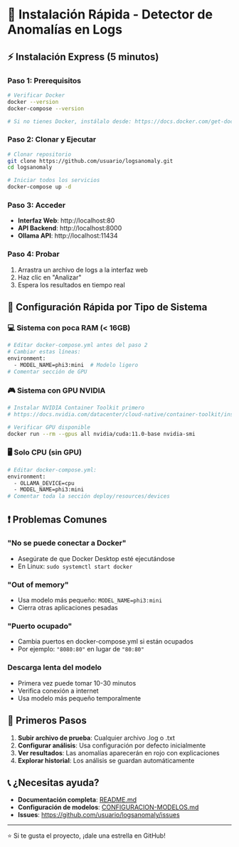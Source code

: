 # 🚀 Instalación Rápida - Detector de Anomalías en Logs

## ⚡ Instalación Express (5 minutos)

### Paso 1: Prerequisitos
```bash
# Verificar Docker
docker --version
docker-compose --version

# Si no tienes Docker, instálalo desde: https://docs.docker.com/get-docker/
```

### Paso 2: Clonar y Ejecutar
```bash
# Clonar repositorio
git clone https://github.com/usuario/logsanomaly.git
cd logsanomaly

# Iniciar todos los servicios
docker-compose up -d
```

### Paso 3: Acceder
- **Interfaz Web**: http://localhost:80
- **API Backend**: http://localhost:8000
- **Ollama API**: http://localhost:11434

### Paso 4: Probar
1. Arrastra un archivo de logs a la interfaz web
2. Haz clic en "Analizar"
3. Espera los resultados en tiempo real

## 🔧 Configuración Rápida por Tipo de Sistema

### 💻 Sistema con poca RAM (< 16GB)
```bash
# Editar docker-compose.yml antes del paso 2
# Cambiar estas líneas:
environment:
  - MODEL_NAME=phi3:mini  # Modelo ligero
# Comentar sección de GPU
```

### 🎮 Sistema con GPU NVIDIA
```bash
# Instalar NVIDIA Container Toolkit primero
# https://docs.nvidia.com/datacenter/cloud-native/container-toolkit/install-guide.html

# Verificar GPU disponible
docker run --rm --gpus all nvidia/cuda:11.0-base nvidia-smi
```

### 🖥️ Solo CPU (sin GPU)
```bash
# Editar docker-compose.yml:
environment:
  - OLLAMA_DEVICE=cpu
  - MODEL_NAME=phi3:mini
# Comentar toda la sección deploy/resources/devices
```

## ❗ Problemas Comunes

### "No se puede conectar a Docker"
- Asegúrate de que Docker Desktop esté ejecutándose
- En Linux: `sudo systemctl start docker`

### "Out of memory"
- Usa modelo más pequeño: `MODEL_NAME=phi3:mini`
- Cierra otras aplicaciones pesadas

### "Puerto ocupado"
- Cambia puertos en docker-compose.yml si están ocupados
- Por ejemplo: `"8080:80"` en lugar de `"80:80"`

### Descarga lenta del modelo
- Primera vez puede tomar 10-30 minutos
- Verifica conexión a internet
- Usa modelo más pequeño temporalmente

## 🎯 Primeros Pasos

1. **Subir archivo de prueba**: Cualquier archivo .log o .txt
2. **Configurar análisis**: Usa configuración por defecto inicialmente  
3. **Ver resultados**: Las anomalías aparecerán en rojo con explicaciones
4. **Explorar historial**: Los análisis se guardan automáticamente

## 📞 ¿Necesitas ayuda?

- **Documentación completa**: [README.md](./README.md)
- **Configuración de modelos**: [CONFIGURACION-MODELOS.md](./CONFIGURACION-MODELOS.md)
- **Issues**: https://github.com/usuario/logsanomaly/issues

---
⭐ Si te gusta el proyecto, ¡dale una estrella en GitHub!